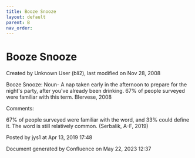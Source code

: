 ```yaml
---
title: Booze Snooze
layout: default
parent: B
nav_order:
---
```


# Booze Snooze

Created by  Unknown User (bli2), last modified on Nov 28, 2008

Booze Snooze: Noun- A nap taken early in the afternoon to prepare for the night's party, after you've already been drinking. 67% of people surveyed were familiar with this term. BIervese, 2008 

Comments:

67% of people surveyed were familiar with the word, and 33% could define it. The word is still relatively common. (Serbalik, A-F, 2019)

Posted by jys1 at Apr 13, 2019 17:48

Document generated by Confluence on May 22, 2023 12:37


